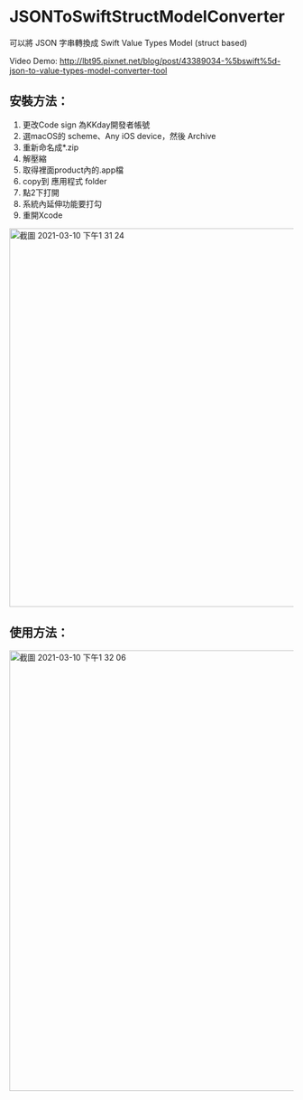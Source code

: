 # JSONToSwiftStructModelConverter

可以將 JSON 字串轉換成 Swift Value Types Model (struct based)

Video Demo:
http://lbt95.pixnet.net/blog/post/43389034-%5bswift%5d-json-to-value-types-model-converter-tool

## 安裝方法：
1. 更改Code sign 為KKday開發者帳號
2. 選macOS的 scheme、Any iOS device，然後 Archive
3. 重新命名成*.zip
4. 解壓縮
5. 取得裡面product內的.app檔
6. copy到 應用程式 folder
7. 點2下打開
8. 系統內延伸功能要打勾
9. 重開Xcode

<img width="670" alt="截圖 2021-03-10 下午1 31 24" src="https://user-images.githubusercontent.com/6115078/116537215-858f4380-a918-11eb-87dc-0374a11f9ef3.png">

## 使用方法：
<img width="780" alt="截圖 2021-03-10 下午1 32 06" src="https://user-images.githubusercontent.com/6115078/116537283-9d66c780-a918-11eb-8ed1-f237561637d0.png">
